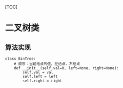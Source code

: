 [TOC]

# 二叉树类

## 算法实现

```
class BinTree:
	# 顺序：当前结点的值，左结点，右结点
	def __init__(self,val=0, left=None, right=None):
		self.val = val
		self.left = left
		self.right = right
```

